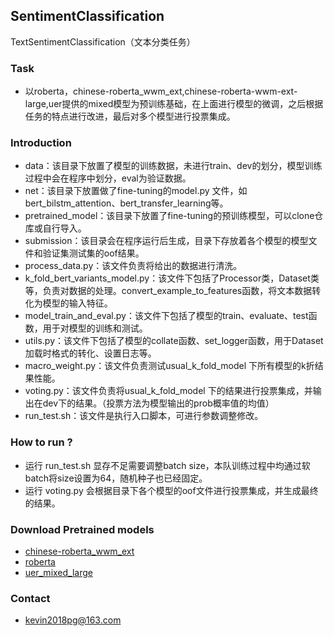 ## SentimentClassification
TextSentimentClassification（文本分类任务）
### Task

* 以roberta，chinese-roberta_wwm_ext,chinese-roberta-wwm-ext-large,uer提供的mixed模型为预训练基础，在上面进行模型的微调，之后根据任务的特点进行改进，最后对多个模型进行投票集成。

### Introduction

* data：该目录下放置了模型的训练数据，未进行train、dev的划分，模型训练过程中会在程序中划分，eval为验证数据。
* net：该目录下放置做了fine-tuning的model.py 文件，如bert_bilstm_attention、bert_transfer_learning等。
* pretrained_model：该目录下放置了fine-tuning的预训练模型，可以clone仓库或自行导入。
* submission：该目录会在程序运行后生成，目录下存放着各个模型的模型文件和验证集测试集的oof结果。
* process_data.py：该文件负责将给出的数据进行清洗。
* k_fold_bert_variants_model.py：该文件下包括了Processor类，Dataset类等，负责对数据的处理。convert_example_to_features函数，将文本数据转化为模型的输入特征。
* model_train_and_eval.py：该文件下包括了模型的train、evaluate、test函数，用于对模型的训练和测试。
* utils.py：该文件下包括了模型的collate函数、set_logger函数，用于Dataset加载时格式的转化、设置日志等。
* macro_weight.py：该文件负责测试usual_k_fold_model 下所有模型的k折结果性能。
* voting.py：该文件负责将usual_k_fold_model 下的结果进行投票集成，并输出在dev下的结果。（投票方法为模型输出的prob概率值的均值）
* run_test.sh：该文件是执行入口脚本，可进行参数调整修改。

### How to run ?

* 运行 run_test.sh 显存不足需要调整batch size，本队训练过程中均通过软batch将size设置为64，随机种子也已经固定。
* 运行 voting.py 会根据目录下各个模型的oof文件进行投票集成，并生成最终的结果。

### Download Pretrained models

* [chinese-roberta_wwm_ext](https://huggingface.co/hfl/chinese-roberta-wwm-ext)
* [roberta](https://huggingface.co/models) 
* [uer_mixed_large](https://github.com/dbiir/UER-py) 

### Contact

* kevin2018pg@163.com
